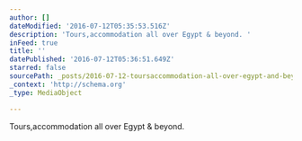 ```yaml
---
author: []
dateModified: '2016-07-12T05:35:53.516Z'
description: 'Tours,accommodation all over Egypt & beyond. '
inFeed: true
title: ''
datePublished: '2016-07-12T05:36:51.649Z'
starred: false
sourcePath: _posts/2016-07-12-toursaccommodation-all-over-egypt-and-beyond.md
_context: 'http://schema.org'
_type: MediaObject

---
```

Tours,accommodation all over Egypt & beyond.